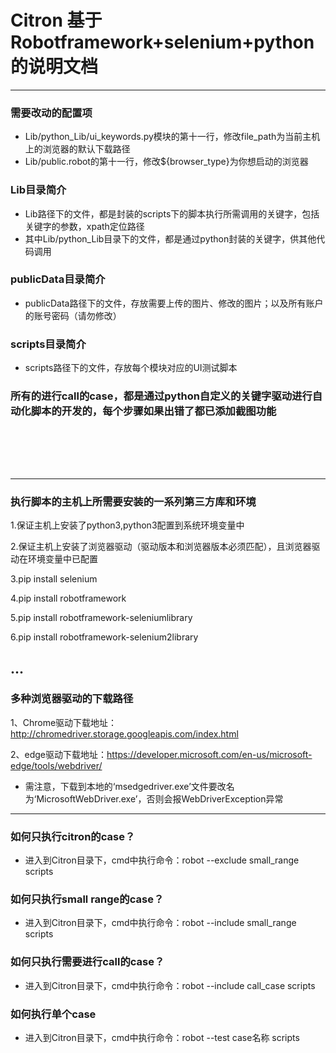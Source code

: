 # Citron 基于Robotframework+selenium+python的说明文档

---

### 需要改动的配置项
- Lib/python_Lib/ui_keywords.py模块的第十一行，修改file_path为当前主机上的浏览器的默认下载路径
- Lib/public.robot的第十一行，修改${browser_type}为你想启动的浏览器
### Lib目录简介
- Lib路径下的文件，都是封装的scripts下的脚本执行所需调用的关键字，包括关键字的参数，xpath定位路径
- 其中Lib/python_Lib目录下的文件，都是通过python封装的关键字，供其他代码调用
### publicData目录简介
- publicData路径下的文件，存放需要上传的图片、修改的图片；以及所有账户的账号密码（请勿修改）
### scripts目录简介
- scripts路径下的文件，存放每个模块对应的UI测试脚本
### 所有的进行call的case，都是通过python自定义的关键字驱动进行自动化脚本的开发的，每个步骤如果出错了都已添加截图功能
<br><br>
---
---
### 执行脚本的主机上所需要安装的一系列第三方库和环境
1.保证主机上安装了python3,python3配置到系统环境变量中

2.保证主机上安装了浏览器驱动（驱动版本和浏览器版本必须匹配），且浏览器驱动在环境变量中已配置

3.pip install selenium

4.pip install robotframework

5.pip install robotframework-seleniumlibrary

6.pip install robotframework-selenium2library

...
---

### 多种浏览器驱动的下载路径
1、Chrome驱动下载地址：http://chromedriver.storage.googleapis.com/index.html

2、edge驱动下载地址：https://developer.microsoft.com/en-us/microsoft-edge/tools/webdriver/ 
- 需注意，下载到本地的‘msedgedriver.exe’文件要改名为‘MicrosoftWebDriver.exe’，否则会报WebDriverException异常

---

### 如何只执行citron的case？
  - 进入到Citron目录下，cmd中执行命令：robot --exclude small_range scripts
### 如何只执行small range的case？
  - 进入到Citron目录下，cmd中执行命令：robot --include small_range scripts
### 如何只执行需要进行call的case？
  - 进入到Citron目录下，cmd中执行命令：robot --include call_case scripts
### 如何执行单个case
  - 进入到Citron目录下，cmd中执行命令：robot --test  case名称 scripts